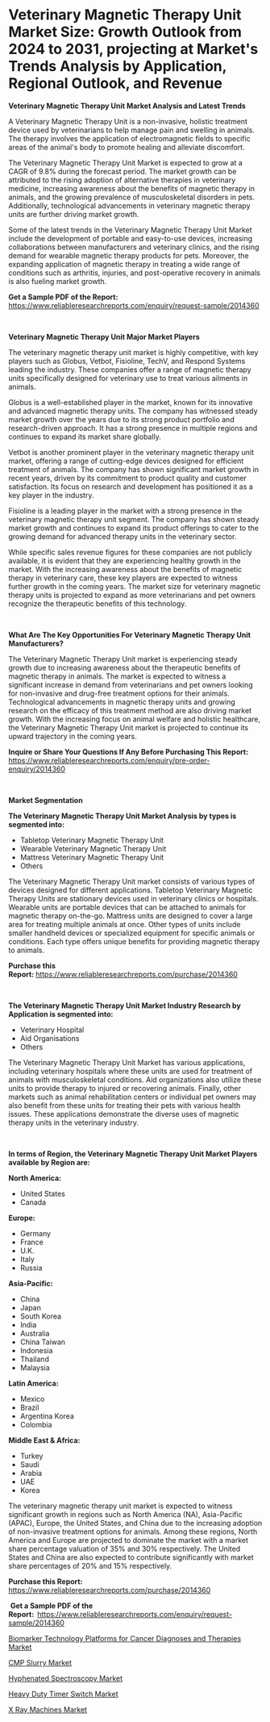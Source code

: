 <p><h1>Veterinary Magnetic Therapy Unit Market Size: Growth Outlook from 2024 to 2031, projecting at Market's Trends Analysis by Application, Regional Outlook, and Revenue</h1></p><p><strong>Veterinary Magnetic Therapy Unit Market Analysis and Latest Trends</strong></p>
<p><p>A Veterinary Magnetic Therapy Unit is a non-invasive, holistic treatment device used by veterinarians to help manage pain and swelling in animals. The therapy involves the application of electromagnetic fields to specific areas of the animal's body to promote healing and alleviate discomfort.</p><p>The Veterinary Magnetic Therapy Unit Market is expected to grow at a CAGR of 9.8% during the forecast period. The market growth can be attributed to the rising adoption of alternative therapies in veterinary medicine, increasing awareness about the benefits of magnetic therapy in animals, and the growing prevalence of musculoskeletal disorders in pets. Additionally, technological advancements in veterinary magnetic therapy units are further driving market growth.</p><p>Some of the latest trends in the Veterinary Magnetic Therapy Unit Market include the development of portable and easy-to-use devices, increasing collaborations between manufacturers and veterinary clinics, and the rising demand for wearable magnetic therapy products for pets. Moreover, the expanding application of magnetic therapy in treating a wide range of conditions such as arthritis, injuries, and post-operative recovery in animals is also fueling market growth.</p></p>
<p><strong>Get a Sample PDF of the Report:&nbsp;</strong> <a href="https://www.reliableresearchreports.com/enquiry/request-sample/2014360">https://www.reliableresearchreports.com/enquiry/request-sample/2014360</a></p>
<p>&nbsp;</p>
<p><strong>Veterinary Magnetic Therapy Unit Major Market Players</strong></p>
<p><p>The veterinary magnetic therapy unit market is highly competitive, with key players such as Globus, Vetbot, Fisioline, TechV, and Respond Systems leading the industry. These companies offer a range of magnetic therapy units specifically designed for veterinary use to treat various ailments in animals.</p><p>Globus is a well-established player in the market, known for its innovative and advanced magnetic therapy units. The company has witnessed steady market growth over the years due to its strong product portfolio and research-driven approach. It has a strong presence in multiple regions and continues to expand its market share globally.</p><p>Vetbot is another prominent player in the veterinary magnetic therapy unit market, offering a range of cutting-edge devices designed for efficient treatment of animals. The company has shown significant market growth in recent years, driven by its commitment to product quality and customer satisfaction. Its focus on research and development has positioned it as a key player in the industry.</p><p>Fisioline is a leading player in the market with a strong presence in the veterinary magnetic therapy unit segment. The company has shown steady market growth and continues to expand its product offerings to cater to the growing demand for advanced therapy units in the veterinary sector.</p><p>While specific sales revenue figures for these companies are not publicly available, it is evident that they are experiencing healthy growth in the market. With the increasing awareness about the benefits of magnetic therapy in veterinary care, these key players are expected to witness further growth in the coming years. The market size for veterinary magnetic therapy units is projected to expand as more veterinarians and pet owners recognize the therapeutic benefits of this technology.</p></p>
<p>&nbsp;</p>
<p><strong>What Are The Key Opportunities For Veterinary Magnetic Therapy Unit Manufacturers?</strong></p>
<p><p>The Veterinary Magnetic Therapy Unit market is experiencing steady growth due to increasing awareness about the therapeutic benefits of magnetic therapy in animals. The market is expected to witness a significant increase in demand from veterinarians and pet owners looking for non-invasive and drug-free treatment options for their animals. Technological advancements in magnetic therapy units and growing research on the efficacy of this treatment method are also driving market growth. With the increasing focus on animal welfare and holistic healthcare, the Veterinary Magnetic Therapy Unit market is projected to continue its upward trajectory in the coming years.</p></p>
<p><strong>Inquire or Share Your Questions If Any Before Purchasing This Report:</strong> <a href="https://www.reliableresearchreports.com/enquiry/pre-order-enquiry/2014360">https://www.reliableresearchreports.com/enquiry/pre-order-enquiry/2014360</a></p>
<p>&nbsp;</p>
<p><strong>Market Segmentation</strong></p>
<p><strong>The Veterinary Magnetic Therapy Unit Market Analysis by types is segmented into:</strong></p>
<p><ul><li>Tabletop Veterinary Magnetic Therapy Unit</li><li>Wearable Veterinary Magnetic Therapy Unit</li><li>Mattress Veterinary Magnetic Therapy Unit</li><li>Others</li></ul></p>
<p><p>The Veterinary Magnetic Therapy Unit market consists of various types of devices designed for different applications. Tabletop Veterinary Magnetic Therapy Units are stationary devices used in veterinary clinics or hospitals. Wearable units are portable devices that can be attached to animals for magnetic therapy on-the-go. Mattress units are designed to cover a large area for treating multiple animals at once. Other types of units include smaller handheld devices or specialized equipment for specific animals or conditions. Each type offers unique benefits for providing magnetic therapy to animals.</p></p>
<p><strong>Purchase this Report:&nbsp;</strong><a href="https://www.reliableresearchreports.com/purchase/2014360">https://www.reliableresearchreports.com/purchase/2014360</a></p>
<p>&nbsp;</p>
<p><strong>The Veterinary Magnetic Therapy Unit Market Industry Research by Application is segmented into:</strong></p>
<p><ul><li>Veterinary Hospital</li><li>Aid Organisations</li><li>Others</li></ul></p>
<p><p>The Veterinary Magnetic Therapy Unit Market has various applications, including veterinary hospitals where these units are used for treatment of animals with musculoskeletal conditions. Aid organizations also utilize these units to provide therapy to injured or recovering animals. Finally, other markets such as animal rehabilitation centers or individual pet owners may also benefit from these units for treating their pets with various health issues. These applications demonstrate the diverse uses of magnetic therapy units in the veterinary industry.</p></p>
<p>&nbsp;</p>
<p><strong>In terms of Region, the Veterinary Magnetic Therapy Unit Market Players available by Region are:</strong></p>
<p>
    <p> <strong> North America: </strong>
        <ul>
            <li>United States</li>
            <li>Canada</li>
        </ul>
        </p> 
    <p> <strong> Europe: </strong>
        <ul>
            <li>Germany</li>
            <li>France</li>
            <li>U.K.</li>
            <li>Italy</li>
            <li>Russia</li>
        </ul>
        </p> 
    <p> <strong> Asia-Pacific: </strong>
        <ul>
            <li>China</li>
            <li>Japan</li>
            <li>South Korea</li>
            <li>India</li>
            <li>Australia</li>
            <li>China Taiwan</li>
            <li>Indonesia</li>
            <li>Thailand</li>
            <li>Malaysia</li>
        </ul>
        </p> 
    <p> <strong> Latin America: </strong>
        <ul>
            <li>Mexico</li>
            <li>Brazil</li>
            <li>Argentina Korea</li>
            <li>Colombia</li>
        </ul>
        </p> 
    <p> <strong> Middle East & Africa: </strong>
        <ul>
            <li>Turkey</li>
            <li>Saudi</li>
            <li>Arabia</li>
            <li>UAE</li>
            <li>Korea</li>
        </ul>
    </p>
    </p>
<p><p>The veterinary magnetic therapy unit market is expected to witness significant growth in regions such as North America (NA), Asia-Pacific (APAC), Europe, the United States, and China due to the increasing adoption of non-invasive treatment options for animals. Among these regions, North America and Europe are projected to dominate the market with a market share percentage valuation of 35% and 30% respectively. The United States and China are also expected to contribute significantly with market share percentages of 20% and 15% respectively.</p></p>
<p><strong>Purchase this Report: </strong><a href="https://www.reliableresearchreports.com/purchase/2014360">https://www.reliableresearchreports.com/purchase/2014360</a></p>
<p>&nbsp;<strong>Get a Sample PDF of the Report:&nbsp;&nbsp;</strong><a href="https://www.reliableresearchreports.com/enquiry/request-sample/2014360">https://www.reliableresearchreports.com/enquiry/request-sample/2014360</a></p>
<p><strong></strong></p>
<p><p><a href="https://sore-arch-6db.notion.site/Biomarker-Technology-Platforms-for-Cancer-Diagnoses-and-Therapies-Market-Furnish-Information-about-M-c3ded428f4324722835a71f5b3360b13">Biomarker Technology Platforms for Cancer Diagnoses and Therapies Market</a></p><p><a href="https://view.publitas.com/reportprime-1/cmp-slurry-market-provides-a-comprehensive-analysis-including-a-macro-overview-of-the-market-as-well-as-micro-details-such-as-market-size-and-competitive-landscape/">CMP Slurry Market</a></p><p><a href="https://funky-papaya-cf4.notion.site/Hyphenated-Spectroscopy-Market-Analysis-and-Market-Size-Global-Industry-Overview-Market-Segmentati-fd2ca7a860e54fa68f92fc292995c78c">Hyphenated Spectroscopy Market</a></p><p><a href="https://view.publitas.com/reportprime-1/heavy-duty-timer-switch-market-with-the-goal-of-estimating-the-market-size-and-future-growth-potential-of-various-market-segments-based-on-component-applications-end-user-and-region/">Heavy Duty Timer Switch Market</a></p><p><a href="https://confirmed-shield-e13.notion.site/X-Ray-Machines-Market-Provides-a-Comprehensive-Analysis-Including-a-Macro-Overview-of-the-Market-as--609c957602514c34849f16bcbbb1f0d9">X Ray Machines Market</a></p></p>